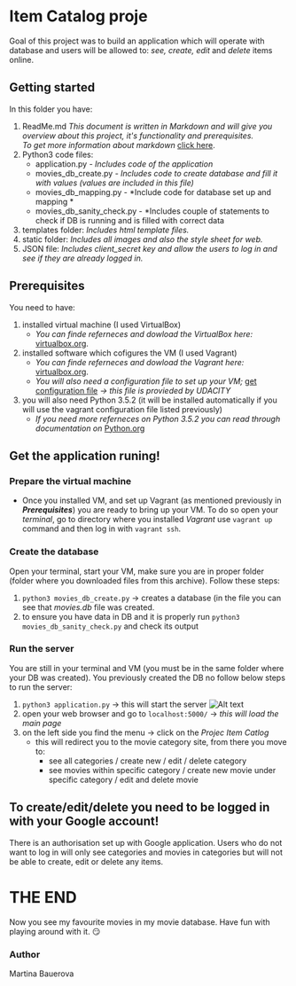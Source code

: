 
# Item Catalog proje

Goal of this project was to build an application which will operate with database and users will be allowed to: *see, create, edit* and *delete* items online. 

## Getting started

In this folder you have:
1. ReadMe.md
	*This document is written in Markdown and will give you overview about this project, it's functionality and prerequisites.*  
   *To get more information about markdown* [click here](https://guides.github.com/features/mastering-markdown/#syntax).
2. Python3 code files:
	* application.py - *Includes code of the application*
	* movies_db_create.py - *Includes code to create database and fill it with values (values are included in this file)*
	* movies_db_mapping.py - *Include code for database set up and mapping *
	* movies_db_sanity_check.py - *Includes couple of statements to check if DB is running and is filled with correct data
3. templates folder:
	*Includes html template files.*
4. static folder:
	*Includes all images and also the style sheet for web.*
5. JSON file:
	*Includes client_secret key and allow the users to log in and see if they are already logged in.*
 

## Prerequisites

You need to have:
1. installed virtual machine (I used VirtualBox)
   * *You can finde referneces and dowload the VirtualBox here:* [virtualbox.org](https://www.virtualbox.org).
2. installed software which cofigures the VM (I used Vagrant)
   * *You can finde referneces and dowload the Vagrant here:* [virtualbox.org](https://www.vagrantup.com/intro/index.html).
   * *You will also need a configuration file to set up your VM;* [get configuration file](https://classroom.udacity.com/nanodegrees/nd004/parts/8d3e23e1-9ab6-47eb-b4f3-d5dc7ef27bf0/modules/bc51d967-cb21-46f4-90ea-caf73439dc59/lessons/5475ecd6-cfdb-4418-85a2-f2583074c08d/concepts/14c72fe3-e3fe-4959-9c4b-467cf5b7c3a0) _-> this file is provieded by UDACITY_
3. you will also need Python 3.5.2 (it will be installed automatically if you will use the vagrant configuration file listed previously) 
   * *If you need more referneces on Python 3.5.2 you can read through documentation on* [Python.org](https://d17h27t6h515a5.cloudfront.net/topher/2016/August/57b5f748_newsdata/newsdata.zip)


## Get the application runing!

### Prepare the virtual machine
- Once you installed VM, and set up Vagrant (as mentioned previously in _**Prerequisites**_) you are ready to bring up your VM. To do so open your *terminal*, go to directory where you installed *Vagrant* use `vagrant up` command and then log in with `vagrant ssh`.

### Create the database

Open your terminal, start your VM, make sure you are in proper folder (folder where you downloaded files from this archive). 
Follow these steps:
1. `python3 movies_db_create.py` -> creates a database (in the file you can see that *movies.db* file was created.
2. to ensure you have data in DB and it is properly run `python3 movies_db_sanity_check.py` and check its output

### Run the server

You are still in your terminal and VM (you must be in the same folder where your DB was created). You previously created the DB no follow below steps to run the server:
1. `python3 application.py` -> this will start the server
	![Alt text](/static/rm-img1.png?raw=true "screenshot1")
2. open your web browser and go to `localhost:5000/` -> *this will load the main page*
3. on the left side you find the menu -> click on the *Projec Item Catlog*
	* this will redirect you to the movie category site, from there you move to:
		* see all categories / create new / edit / delete category
		* see movies within specific category / create new movie under specific category / edit and delete movie

## To create/edit/delete you need to be logged in with your Google account!
There is an authorisation set up with Google application. Users who do not want to log in will only see categories and movies in categories but will not be able to create, edit or delete any items.
	


# THE END

Now you see my favourite movies in my movie database. Have fun with playing around with it. :smirk:

### Author

Martina Bauerova
